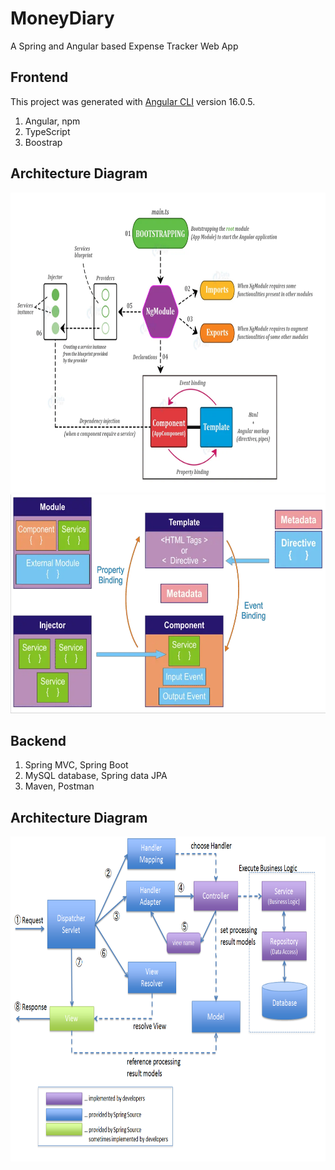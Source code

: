 # MoneyDiary

A Spring and Angular based Expense Tracker Web App

## Frontend

This project was generated with [Angular CLI](https://github.com/angular/angular-cli) version 16.0.5.

1. Angular, npm
2. TypeScript
3. Boostrap

## Architecture Diagram

<img src="expense-tracker-frontend/src/assets/0-readme.webp" width="770" height="480"/>
<img src="expense-tracker-frontend/src/assets/1-readme.webp" width="650" height="350"/>

## Backend 

1. Spring MVC, Spring Boot
2. MySQL database, Spring data JPA
3. Maven, Postman

## Architecture Diagram

<img src="expensetracker/src/main/resources/static/RequestLifecycle.png" width="800" height="520"/>
